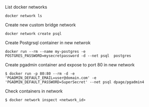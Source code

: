 List docker networks 
```{bash}
docker network ls
```

Create new custom bridge network
```{bash}
docker network create psql
```

Create Postgrsql container in new netwrok
```{bash}
docker run --rm --name my-postgres -e POSTGRES_PASSWORD=mysecretpassword -d --net psql  postgres
```

Create pgadmin container and expose to port 80 in new network
```{bash}
$ docker run -p 80:80 --rm -d -e 'PGADMIN_DEFAULT_EMAIL=user@domain.com' -e 'PGADMIN_DEFAULT_PASSWORD=SuperSecret' --net psql dpage/pgadmin4
```

Check containers in network 
```{bash}
$ docker network inspect <network_id>
```
